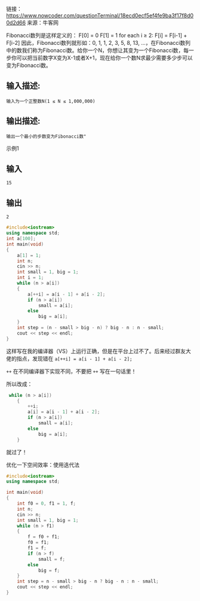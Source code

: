 链接：https://www.nowcoder.com/questionTerminal/18ecd0ecf5ef4fe9ba3f17f8d00d2d66
来源：牛客网



Fibonacci数列是这样定义的：
  F[0] = 0
  F[1] = 1
  for each i ≥ 2: F[i] = F[i-1] + F[i-2]
  因此，Fibonacci数列就形如：0, 1, 1, 2, 3, 5, 8, 13, ...，在Fibonacci数列中的数我们称为Fibonacci数。给你一个N，你想让其变为一个Fibonacci数，每一步你可以把当前数字X变为X-1或者X+1，现在给你一个数N求最少需要多少步可以变为Fibonacci数。

## 输入描述:

```
输入为一个正整数N(1 ≤ N ≤ 1,000,000)
```

## 输出描述:

```
输出一个最小的步数变为Fibonacci数"
```

示例1

## 输入

```
15
```

## 输出

```
2
```

```cpp
#include<iostream>
using namespace std;
int a[100];
int main(void)
{
    a[1] = 1;
    int n;
    cin >> n;
    int small = 1, big = 1;
    int i = 1;
    while (n > a[i])
    {
        a[++i] = a[i - 1] + a[i - 2];
        if (n > a[i])
            small = a[i];
        else
            big = a[i];
    }
    int step = (n - small > big - n) ? big - n : n - small;
    cout << step << endl;
}
```

这样写在我的编译器（VS）上运行正确，但是在平台上过不了。后来经过群友大佬的指点，发现错在 `a[++i] = a[i - 1] + a[i - 2];` 

`++` 在不同编译器下实现不同，不要把 `++` 写在一句话里！

所以改成：

```cpp
 while (n > a[i])
    {
        ++i;
        a[i] = a[i - 1] + a[i - 2];
        if (n > a[i])
            small = a[i];
        else
            big = a[i];
    }
```

就过了！

优化一下空间效率：使用迭代法

```cpp
#include<iostream>
using namespace std;

int main(void)
{
    int f0 = 0, f1 = 1, f;
    int n;
    cin >> n;
    int small = 1, big = 1;
    while (n > f1)
    {
        f = f0 + f1;
        f0 = f1;
        f1 = f;
        if (n > f)
            small = f;
        else
            big = f;
    }
    int step = n - small > big - n ? big - n : n - small;
    cout << step << endl;
}
```

